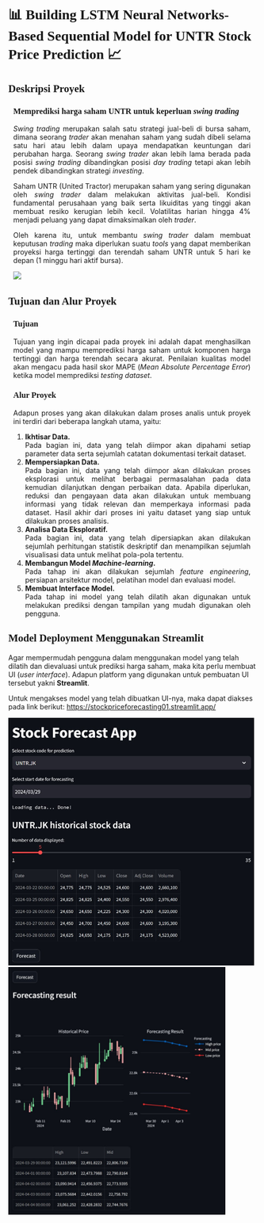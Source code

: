 <div style="font-family:Trebuchet MS; font-weight:bold;"><h1>📊 Building LSTM Neural Networks-Based Sequential Model for UNTR Stock Price Prediction 📈</h1></div>

<div style="font-family:Trebuchet MS; font-weight:bold"><h2>Deskripsi Proyek</h2></div>

<div style="margin-left:2%; width:95%; text-align:justify">
<div style="font-family:Trebuchet MS; font-weight:bold;"><h3>Memprediksi harga saham UNTR untuk keperluan <i>swing trading</i></h3></div>

*Swing trading* merupakan salah satu strategi jual-beli di bursa saham, dimana seorang *trader* akan menahan saham yang sudah dibeli selama satu hari atau lebih dalam upaya mendapatkan keuntungan dari perubahan harga. Seorang *swing trader* akan  lebih lama berada pada posisi *swing  trading* dibandingkan posisi *day trading* tetapi akan lebih pendek  dibandingkan strategi *investing*.

Saham UNTR (United Tractor) merupakan saham yang sering digunakan oleh *swing trader* dalam melakukan aktivitas jual-beli. Kondisi fundamental perusahaan yang baik serta likuiditas yang tinggi akan membuat resiko kerugian lebih kecil. Volatilitas harian hingga 4% menjadi peluang yang dapat dimaksimalkan oleh *trader*.

Oleh karena itu, untuk membantu *swing trader* dalam membuat keputusan *trading* maka diperlukan suatu *tools* yang dapat memberikan proyeksi harga tertinggi dan terendah saham UNTR untuk 5 hari ke depan (1 minggu hari aktif bursa).

<img src="https://media.giphy.com/media/v1.Y2lkPTc5MGI3NjExMXFsZmRweDZsZzRzeHN3a2lsMnI1enJ3a3kxMGQ5dHN2MjlmdHVmeCZlcD12MV9pbnRlcm5hbF9naWZfYnlfaWQmY3Q9Zw/WDE4UjuhQSWh0GiHQZ/giphy.gif" height="300px">

</div>

<div style="font-family:Trebuchet MS; font-weight:bold"><h2>Tujuan dan Alur Proyek</h2></div>
<div style="margin-left:2%; width:95%; text-align:justify">
<div style="font-family:Trebuchet MS; font-weight:bold"><h3>Tujuan</h3></div>

Tujuan yang ingin dicapai pada proyek ini adalah dapat menghasilkan model yang mampu memprediksi harga saham untuk komponen harga tertinggi dan harga terendah secara akurat. Penilaian kualitas model akan mengacu pada hasil skor MAPE (*Mean Absolute Percentage Error*) ketika model memprediksi *testing dataset*.
</div>

<div style="margin-left:2%; width:95%;text-align:justify">
<div style="font-family:Trebuchet MS; font-weight:bold"><h3>Alur Proyek</h3></div>

Adapun proses yang akan dilakukan dalam proses analis untuk proyek ini terdiri dari beberapa langkah utama, yaitu:
1. **Ikhtisar Data.** <div> Pada bagian ini, data yang telah diimpor akan dipahami setiap parameter data serta sejumlah catatan dokumentasi terkait dataset.</div>        
2. **Mempersiapkan Data.** <div> Pada bagian ini, data yang telah diimpor akan dilakukan proses eksplorasi untuk melihat berbagai permasalahan pada data kemudian dilanjutkan dengan perbaikan data. Apabila diperlukan, reduksi dan pengayaan data akan dilakukan untuk membuang informasi yang tidak relevan dan memperkaya informasi pada dataset. Hasil akhir dari proses ini yaitu dataset yang siap untuk dilakukan proses analisis.</div>        
3. **Analisa Data Eksploratif.** <div> Pada bagian ini, data yang telah dipersiapkan akan dilakukan sejumlah perhitungan statistik deskriptif dan menampilkan sejumlah visualisasi data untuk melihat pola-pola tertentu.</div>
4. **Membangun Model *Machine-learning*.** <div> Pada tahap ini akan dilakukan sejumlah *feature engineering*, persiapan arsitektur model, pelatihan model dan evaluasi model. </div>
5. **Membuat Interface Model.** <div> Pada tahap ini model yang telah dilatih akan digunakan untuk melakukan prediksi dengan tampilan yang mudah digunakan oleh pengguna. </div>

</div>

<div style="font-family:Trebuchet MS; font-weight:bold"><h2>Model Deployment Menggunakan Streamlit</h2></div>

Agar mempermudah pengguna dalam menggunakan model yang telah dilatih dan dievaluasi untuk prediksi harga saham, maka kita perlu membuat UI (*user interface*). Adapun platform yang digunakan untuk pembuatan UI tersebut yakni **Streamlit**.

Untuk mengakses model yang telah dibuatkan UI-nya, maka dapat diakses pada link berikut: https://stockpriceforecasting01.streamlit.app/

<img src="assets/fig3.jpg" height="500px">
<img src="assets/fig4.jpg" height="500px">

